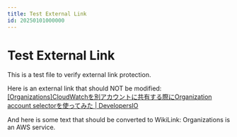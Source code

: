 ```yaml
---
title: Test External Link
id: 20250101000000
---
```


# Test External Link

This is a test file to verify external link protection.

Here is an external link that should NOT be modified:
[[Organizations]CloudWatchを別アカウントに共有する際にOrganization account selectorを使ってみた | DevelopersIO](https://dev.classmethod.jp/articles/cloudwatch-organizations-selector/)

And here is some text that should be converted to WikiLink:
Organizations is an AWS service.
